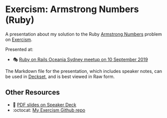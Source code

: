 # Exercism: Armstrong Numbers (Ruby)

A presentation about my solution to the Ruby [Armstrong Numbers][] problem on
[Exercism][].

Presented at:

- :performing_arts:
  [Ruby on Rails Oceania Sydney meetup on 10 September 2019][]

The Markdown file for the presentation, which includes speaker notes, can
be used in [Deckset][], and is best viewed in Raw form.

## Other Resources

- :card_index: [PDF slides on Speaker Deck][]
- :octocat: [My Exercism Github repo][]

[Armstrong Numbers]: https://exercism.io/tracks/ruby/exercises/armstrong-numbers
[Deckset]: https://www.decksetapp.com/
[Exercism]: http://exercism.io/
[My Exercism Github repo]: https://github.com/paulfioravanti/exercism
[PDF slides on Speaker Deck]: https://speakerdeck.com/paulfioravanti/exercism-armstrong-numbers-ruby
[Ruby on Rails Oceania Sydney meetup on 10 September 2019]: https://www.meetup.com/Ruby-On-Rails-Oceania-Sydney/events/cmnfhryzmbnb/
